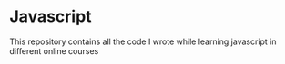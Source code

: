 # Javascript
This repository contains all the code I wrote while learning javascript in different online courses
